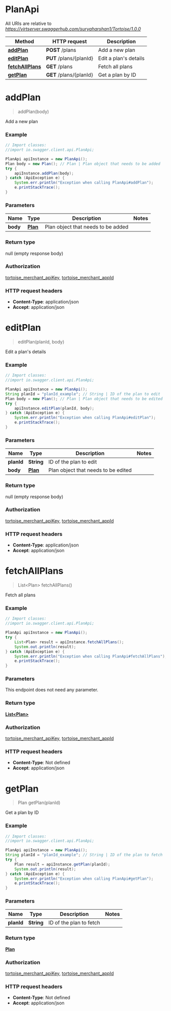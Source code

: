 # PlanApi

All URIs are relative to *https://virtserver.swaggerhub.com/suryaharshan1/Tortoise/1.0.0*

Method | HTTP request | Description
------------- | ------------- | -------------
[**addPlan**](PlanApi.md#addPlan) | **POST** /plans | Add a new plan
[**editPlan**](PlanApi.md#editPlan) | **PUT** /plans/{planId} | Edit a plan&#39;s details
[**fetchAllPlans**](PlanApi.md#fetchAllPlans) | **GET** /plans | Fetch all plans
[**getPlan**](PlanApi.md#getPlan) | **GET** /plans/{planId} | Get a plan by ID


<a name="addPlan"></a>
# **addPlan**
> addPlan(body)

Add a new plan

### Example
```java
// Import classes:
//import io.swagger.client.api.PlanApi;

PlanApi apiInstance = new PlanApi();
Plan body = new Plan(); // Plan | Plan object that needs to be added
try {
    apiInstance.addPlan(body);
} catch (ApiException e) {
    System.err.println("Exception when calling PlanApi#addPlan");
    e.printStackTrace();
}
```

### Parameters

Name | Type | Description  | Notes
------------- | ------------- | ------------- | -------------
 **body** | [**Plan**](Plan.md)| Plan object that needs to be added |

### Return type

null (empty response body)

### Authorization

[tortoise_merchant_apiKey](../README.md#tortoise_merchant_apiKey), [tortoise_merchant_appId](../README.md#tortoise_merchant_appId)

### HTTP request headers

 - **Content-Type**: application/json
 - **Accept**: application/json

<a name="editPlan"></a>
# **editPlan**
> editPlan(planId, body)

Edit a plan&#39;s details

### Example
```java
// Import classes:
//import io.swagger.client.api.PlanApi;

PlanApi apiInstance = new PlanApi();
String planId = "planId_example"; // String | ID of the plan to edit
Plan body = new Plan(); // Plan | Plan object that needs to be edited
try {
    apiInstance.editPlan(planId, body);
} catch (ApiException e) {
    System.err.println("Exception when calling PlanApi#editPlan");
    e.printStackTrace();
}
```

### Parameters

Name | Type | Description  | Notes
------------- | ------------- | ------------- | -------------
 **planId** | **String**| ID of the plan to edit |
 **body** | [**Plan**](Plan.md)| Plan object that needs to be edited |

### Return type

null (empty response body)

### Authorization

[tortoise_merchant_apiKey](../README.md#tortoise_merchant_apiKey), [tortoise_merchant_appId](../README.md#tortoise_merchant_appId)

### HTTP request headers

 - **Content-Type**: application/json
 - **Accept**: application/json

<a name="fetchAllPlans"></a>
# **fetchAllPlans**
> List&lt;Plan&gt; fetchAllPlans()

Fetch all plans

### Example
```java
// Import classes:
//import io.swagger.client.api.PlanApi;

PlanApi apiInstance = new PlanApi();
try {
    List<Plan> result = apiInstance.fetchAllPlans();
    System.out.println(result);
} catch (ApiException e) {
    System.err.println("Exception when calling PlanApi#fetchAllPlans");
    e.printStackTrace();
}
```

### Parameters
This endpoint does not need any parameter.

### Return type

[**List&lt;Plan&gt;**](Plan.md)

### Authorization

[tortoise_merchant_apiKey](../README.md#tortoise_merchant_apiKey), [tortoise_merchant_appId](../README.md#tortoise_merchant_appId)

### HTTP request headers

 - **Content-Type**: Not defined
 - **Accept**: application/json

<a name="getPlan"></a>
# **getPlan**
> Plan getPlan(planId)

Get a plan by ID

### Example
```java
// Import classes:
//import io.swagger.client.api.PlanApi;

PlanApi apiInstance = new PlanApi();
String planId = "planId_example"; // String | ID of the plan to fetch
try {
    Plan result = apiInstance.getPlan(planId);
    System.out.println(result);
} catch (ApiException e) {
    System.err.println("Exception when calling PlanApi#getPlan");
    e.printStackTrace();
}
```

### Parameters

Name | Type | Description  | Notes
------------- | ------------- | ------------- | -------------
 **planId** | **String**| ID of the plan to fetch |

### Return type

[**Plan**](Plan.md)

### Authorization

[tortoise_merchant_apiKey](../README.md#tortoise_merchant_apiKey), [tortoise_merchant_appId](../README.md#tortoise_merchant_appId)

### HTTP request headers

 - **Content-Type**: Not defined
 - **Accept**: application/json

